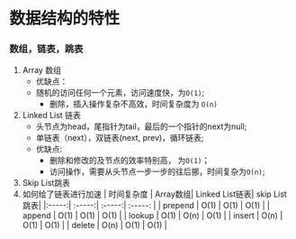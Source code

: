 # 数据结构的特性
### 数组，链表，跳表
1. Array 数组
	- 优缺点：
	- 随机的访问任何一个元素，访问速度快，为`O(1)`;
		- 删除，插入操作复杂不高效，时间复杂度为 `O(n)`
2. Linked List 链表
	- 头节点为head，尾指针为tail，最后的一个指针的next为null;
	- 单链表（next），双链表(next, prev)，循环链表;
	- 优缺点: 
		- 删除和修改的及节点的效率特别高， 为`O(1)`；
		- 访问操作，需要从头节点一步一步的往后挪，时间复杂为`O(n)`;
3. Skip List跳表
4. 如何给了链表进行加速
| 时间复杂度 | Array数组| Linked List链表| skip List跳表|
|:-----:| :-----:| :-----:| :-----: |
| prepend | O(1) | O(1)	| O(1) |
| append | O(1)	| O(1) | O(1) |
| lookup | O(1)	| O(n) | O(1) |
| insert | O(n)	| O(1) | O(1) |
| delete | O(n)	| O(1) | O(1) |

